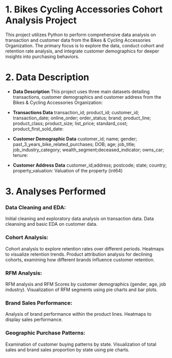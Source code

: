 # 1. Bikes Cycling Accessories Cohort Analysis Project 
This project utilizes Python to perform comprehensive data analysis on transaction and customer data from the Bikes & Cycling Accessories Organization. The primary focus is to explore the data, conduct cohort and retention rate analysis, and integrate customer demographics for deeper insights into purchasing behaviors.

# 2. Data Description
- **Data Description**
This project uses three main datasets detailing transactions, customer demographics and customer address from the Bikes & Cycling Accessories Organization:

- **Transactions Data**
transaction_id; product_id; customer_id; transaction_date; online_order; order_status; brand; product_line; product_class; product_size; list_price; standard_cost; product_first_sold_date: 
- **Customer Demographic Data**
customer_id; name; gender; past_3_years_bike_related_purchases; DOB; age; job_title; job_industry_category; wealth_segment;deceased_indicator; owns_car; tenure: 
- **Customer Address Data**
customer_id;address; postcode; state; country; property_valuation: Valuation of the property (int64)

# 3. Analyses Performed
### Data Cleaning and EDA:
Initial cleaning and exploratory data analysis  on transaction data.
Data cleansing and basic EDA on customer data.

### Cohort Analysis:
Cohort analysis to explore retention rates over different periods.
Heatmaps to visualize retention trends.
Product attribution analysis for declining cohorts, examining how different brands influence customer retention.

### RFM Analysis:
RFM analysis and RFM Scores by customer demographics (gender, age, job industry).
Visualization of RFM segments using pie charts and bar plots.

### Brand Sales Performance:
Analysis of brand performance within the product lines.
Heatmaps to display sales performance.

### Geographic Purchase Patterns:
Examination of customer buying patterns by state.
Visualization of total sales and brand sales proportion by state using pie charts.
